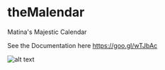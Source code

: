 # theMalendar
Matina's Majestic Calendar 

See the Documentation here https://goo.gl/wTJbAc


![alt text](https://martinweigel.files.wordpress.com/2013/06/magic-book.jpg)
